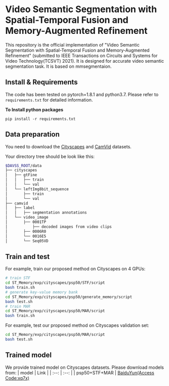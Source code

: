 # Video Semantic Segmentation with Spatial-Temporal Fusion and Memory-Augmented Refinement
This repository is the official implementation of "Video Semantic Segmentation with Spatial-Temporal Fusion and Memory-Augmented Refinement" (submitted to IEEE Transactions on Circuits and Systems for Video Technology(TCSVT) 2021). It is designed for accurate video semantic segmentation task. It is based on mmsegmentaion.

## Install & Requirements
The code has been tested on pytorch=1.8.1 and python3.7. Please refer to `requirements.txt` for detailed information.

**To Install python packages**
```
pip install -r requirements.txt
```
## Data preparation
You need to download the [Cityscapes](https://www.cityscapes-dataset.com/) and [CamVid](http://mi.eng.cam.ac.uk/research/projects/VideoRec/CamVid/) datasets.

Your directory tree should be look like this:
````bash
$DAVSS_ROOT/data
├── cityscapes
│   ├── gtFine
│   │   ├── train
│   │   └── val
│   └── leftImg8bit_sequence
│       ├── train
│       └── val
├── camvid
│   ├── label
│   │   ├── segmentation annotations
│   └── video_image
│       ├── 0001TP
│           ├── decoded images from video clips
│       ├── 0006R0
│       └── 0016E5
│       └── Seq05VD
````
## Train and test
For example, train our proposed method on Cityscapes on 4 GPUs:
````bash
# train STF
cd ST_Memory/exp/cityscapes/psp50/STF/script
bash train.sh
# generate key-value memory bank
cd ST_Memory/exp/cityscapes/psp50/generate_memory/script
bash test.sh
# train MAR
cd ST_Memory/exp/cityscapes/psp50/MAR/script
bash train.sh
````

For example, test our proposed method on Cityscapes validation set:
````bash
cd ST_Memory/exp/cityscapes/psp50/MAR/script
bash test.sh
````

## Trained model
We provide trained model on Cityscapes datasets. Please download models from:
| model | Link |
| :--: | :--: |
| psp50+STF+MAR | [BaiduYun(Access Code:xq7x)](https://pan.baidu.com/s/1uFVitsS47oq58Z3RAiCQrQ)
